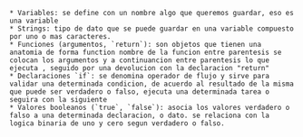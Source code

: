 
	* Variables: se define con un nombre algo que queremos guardar, eso es una variable
	* Strings: tipo de dato que se puede guardar en una variable compuesto por uno o mas caracteres.
	* Funciones (argumentos, `return`): son objetos que tienen una anatomia de forma function nombre de la funcion entre parentesis se colocan los argumentos y a continuancion entre parentesis lo que ejecuta , seguido por una devolucion con la declaracion "return"
	* Declaraciones `if`: se denomina operador de flujo y sirve para validar una determinada condicion, de acuerdo al resultado de la misma que puede ser verdadero o falso, ejecuta una determinada tarea o seguira con la siguiente
	* Valores booleanos (`true`, `false`): asocia los valores verdadero o falso a una determinada declaracion, o dato. se relaciona con la logica binaria de uno y cero segun verdadero o falso.